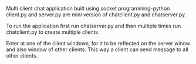 Multi client chat application built using socket programming-python
client.py and server.py are mini version of chatclient.py and chatserver.py.

To run the application first run chatserver.py and then multiple times run chatclient.py to create multiple clients.

Enter at one of the client windows, for it to be reflected on the server winow and also window of other clients.
This way a client can send message to all other clients.
